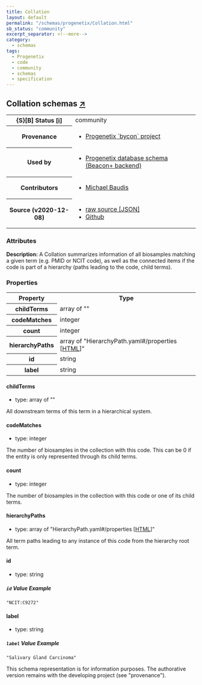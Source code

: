 ```yaml
---
title: Collation
layout: default
permalink: "/schemas/progenetix/Collation.html"
sb_status: "community"
excerpt_separator: <!--more-->
category:
  - schemas
tags:
  - Progenetix
  - code
  - community
  - schemas
  - specification
---
```


<div id="schema-header-title">
  <h2>Collation <span id="schema-header-title-project">schemas <a href="https://github.com/progenetix/schemas" target="_BLANK">&nearr;</a></span> </h2>
</div>

<table id="schema-header-table">
  <tr>
    <th>{S}[B] Status <a href="https://schemablocks.org/about/sb-status-levels.html">[i]</a></th>
    <td><div id="schema-header-status">community</div></td>
  </tr>

  <tr>
    <th>Provenance</th>
    <td>
      <ul>
<li><a href="https://github.com/progenetix/bycon/">Progenetix `bycon` project</a></li>
      </ul>
    </td>
  </tr>
  <tr>
    <th>Used by</th>
    <td>
      <ul>
<li><a href="https://github.com/progenetix/schemas/">Progenetix database schema (Beacon+ backend)</a></li>
      </ul>
    </td>
  </tr>

<!--more-->

  <tr>
    <th>Contributors</th>
    <td>
      <ul>
<li><a href="https://orcid.org/0000-0002-9903-4248">Michael Baudis</a></li>
      </ul>
    </td>
  </tr>
  <tr>
    <th>Source (v2020-12-08)</th>
    <td>
      <ul>
        <li><a href="current/Collation.json" target="_BLANK">raw source [JSON]</a></li>
        <li><a href="https://github.com/progenetix/schemas/blob/master/schemas/Collation.yaml" target="_BLANK">Github</a></li>
      </ul>
    </td>
  </tr>
</table>

<div id="schema-attributes-title">
  <h3>Attributes</h3>
</div>

  
__Description:__ A Collation summarizes information of all biosamples matching a given term (e.g. PMID or NCIT code), as well as the connected items if the code is part of a hierarchy (paths leading to the code, child terms).

### Properties

<table id="schema-properties-table">
  <tr>
    <th>Property</th>
    <th>Type</th>
  </tr>
  <tr>
    <th>childTerms</th>
    <td>array of ""</td>
  </tr>
  <tr>
    <th>codeMatches</th>
    <td>integer</td>
  </tr>
  <tr>
    <th>count</th>
    <td>integer</td>
  </tr>
  <tr>
    <th>hierarchyPaths</th>
    <td>array of "HierarchyPath.yaml#/properties [<a href="./HierarchyPath.html">HTML</a>]"</td>
  </tr>
  <tr>
    <th>id</th>
    <td>string</td>
  </tr>
  <tr>
    <th>label</th>
    <td>string</td>
  </tr>

</table>


#### childTerms

* type: array of ""

All downstream terms of this term in a hierarchical system.



#### codeMatches

* type: integer

The number of biosamples in the collection with this code. This can be 0 if the entity is only represented through its child terms.



#### count

* type: integer

The number of biosamples in the collection with this code or one of its child terms.



#### hierarchyPaths

* type: array of "HierarchyPath.yaml#/properties [<a href="./HierarchyPath.html">HTML</a>]"

All term paths leading to any instance of this code from the hierarchy root term.



#### id

* type: string



##### `id` Value Example  

```
"NCIT:C9272"
```

#### label

* type: string



##### `label` Value Example  

```
"Salivary Gland Carcinoma"
```
<div id="schema-footer">
This schema representation is for information purposes. The authorative 
version remains with the developing project (see "provenance").
</div>


